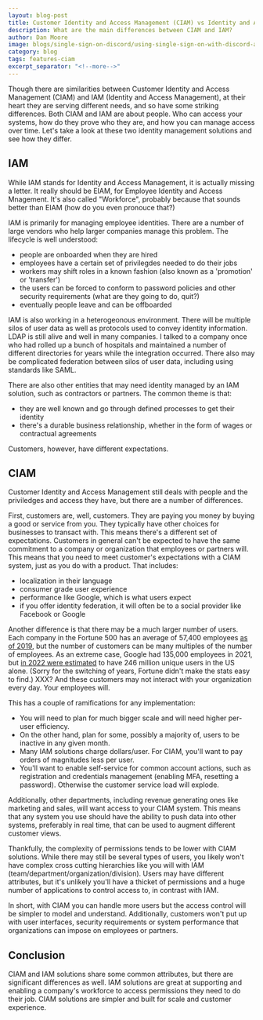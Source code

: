 ```yaml
---
layout: blog-post
title: Customer Identity and Access Management (CIAM) vs Identity and Access Management (IAM)
description: What are the main differences between CIAM and IAM?
author: Dan Moore
image: blogs/single-sign-on-discord/using-single-sign-on-with-discord-and-fusionauth.png
category: blog
tags: features-ciam
excerpt_separator: "<!--more-->"
---
```


Though there are similarities between Customer Identity and Access Management (CIAM) and IAM (Identity and Access Management), at their heart they are serving different needs, and so have some striking differences. Both CIAM and IAM are about people. Who can access your systems, how do they prove who they are, and how you can manage access over time. Let's take a look at these two identity management solutions and see how they differ.

<!--more-->


## IAM

While IAM stands for Identity and Access Management, it is actually missing a letter. It really should be EIAM, for Employee Identity and Access Mnagement. It's also called "Workforce", probably because that sounds better than EIAM (how do you even pronouce that?)

IAM is primarily for managing employee identities. There are a number of large vendors who help larger companies manage this problem. The lifecycle is well understood:

* people are onboarded when they are hired
* employees have a certain set of privilegdes needed to do their jobs
* workers may shift roles in a known fashion (also known as a 'promotion' or 'transfer')
* the users can be forced to conform to password policies and other security requirements (what are they going to do, quit?)
* eventually people leave and can be offboarded

IAM is also working in a heterogeonous environment. There will be multiple silos of user data as well as protocols used to convey identity information. LDAP is still alive and well in many companies. I talked to a company once who had rolled up a bunch of hospitals and maintained a number of different directories for years while the integration occurred. There also may be complicated federation between silos of user data, including using standards like SAML.

There are also other entities that may need identity managed by an IAM solution, such as contractors or partners. The common theme is that:

* they are well known and go through defined processes to get their identity
* there's a durable business relationship, whether in the form of wages or contractual agreements

Customers, however, have different expectations.

## CIAM

Customer Identity and Access Management still deals with people and the priviledges and access they have, but there are a number of differences.

First, customers are, well, customers. They are paying you money by buying a good or service from you. They typically have other choices for businesses to transact with. This means there's a different set of expectations. Customers in general can't be expected to have the same commitment to a company or organization that employees or partners will. This means that you need to meet customer's expectations with a CIAM system, just as you do with a product. That includes:

* localization in their language
* consumer grade user experience
* performance like Google, which is what users expect
* if you offer identity federation, it will often be to a social provider like Facebook or Google

Another difference is that there may be a much larger number of users. Each company in the Fortune 500 has an average of 57,400 employees [as of 2019](https://fortune.com/fortune500/2019/), but the number of customers can be many multiples of the number of employees. As an extreme case, Google had 135,000 employees in 2021, but [in 2022 were estimated](https://www.semrush.com/blog/google-search-statistics/) to have 246 million unique users in the US alone. (Sorry for the switching of years, Fortune didn't make the stats easy to find.) XXX? And these customers may not interact with your organization every day. Your employees will.

This has a couple of ramifications for any implementation:

* You will need to plan for much bigger scale and will need higher per-user efficiency.
* On the other hand, plan for some, possibly a majority of, users to be inactive in any given month.
* Many IAM solutions charge dollars/user. For CIAM, you'll want to pay orders of magnitudes less per user.
* You'll want to enable self-service for common account actions, such as registration and credentials management (enabling MFA, resetting a password). Otherwise the customer service load will explode.

Additionally, other departments, including revenue generating ones like marketing and sales, will want access to your CIAM system. This means that any system you use should have the ability to push data into other systems, preferably in real time, that can be used to augment different customer views.

Thankfully, the complexity of permissions tends to be lower with CIAM solutions. While there may still be several types of users, you likely won't have complex cross cutting hierarchies like you will with IAM (team/department/organization/division). Users may have different attributes, but it's unlikely you'll have a thicket of permissions and a huge number of applications to control access to, in contrast with IAM.

In short, with CIAM you can handle more users but the access control will be simpler to model and understand. Additionally, customers won't put up with user interfaces, security requirements or system performance that organizations can impose on employees or partners.

## Conclusion

CIAM and IAM solutions share some common attributes, but there are significant differences as well. IAM solutions are great at supporting and enabling a company's workforce to access permissions they need to do their job. CIAM solutions are simpler and built for scale and customer experience.
